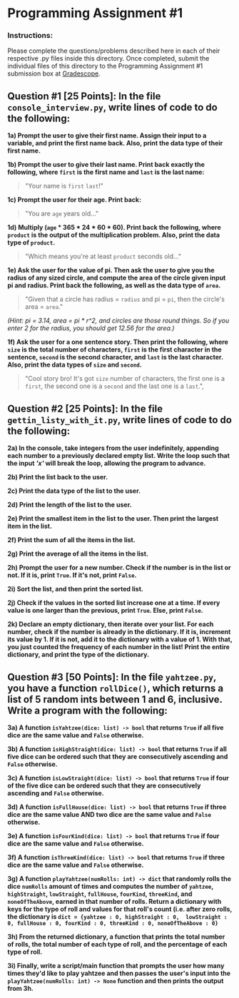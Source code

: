 # Programming Assignment #1

### Instructions:
Please complete the questions/problems described here in each of their respective .py files 
inside this directory. Once completed, submit the individual files of this directory to the Programming Assignment #1
submission box at [Gradescope](https://www.gradescope.com/).

## Question #1 [25 Points]: In the file `console_interview.py`, write lines of code to do the following:

**1a) Prompt the user to give their first name. Assign their input to a variable, and print the first name back. 
Also, print the data type of their first name.**

**1b) Prompt the user to give their last name. Print back exactly the following, where `first` is the first name 
and `last` is the last name:** 

>"Your name is `first` `last`!"

**1c) Prompt the user for their age. Print back:**

>"You are `age` years old..."

**1d) Multiply (`age` * 365 * 24 * 60 * 60). Print back the following, where `product` is the output of the 
multiplication problem. Also, print the data type of `product`.**

>"Which means you're at least `product` seconds old..."

**1e) Ask the user for the value of pi. Then ask the user to give you the radius of any sized circle, and compute 
the area of the circle given input pi and radius. Print back the following, as well as the data type of `area`.**

>"Given that a circle has radius = `radius` and pi = `pi`, then the circle's area = `area`." 

*(Hint: pi = 3.14, area = pi * r^2, and circles are those round things. So if you enter 2 for the radius, 
you should get 12.56 for the area.)*

**1f) Ask the user for a one sentence story. Then print the following, where `size` is the total 
number of characters, `first` is the first character in the sentence, `second` is the second character, and `last` is
the last character. Also, print the data types of `size` and `second`.** 

>"Cool story bro! It's got `size` number of characters, the first one is a `first`, 
> the second one is a `second` and the last one is a `last`.", 

## Question #2 [25 Points]: In the file `gettin_listy_with_it.py`, write lines of code to do the following:

**2a) In the console, take integers from the user indefinitely, appending each number to a previously declared empty 
list. Write the loop such that the input *'x'* will break the loop, allowing the program to advance.**

**2b) Print the list back to the user.**

**2c) Print the data type of the list to the user.**

**2d) Print the length of the list to the user.**

**2e) Print the smallest item in the list to the user. Then print the largest item in the list.**

**2f) Print the sum of all the items in the list.**

**2g) Print the average of all the items in the list.**

**2h) Prompt the user for a new number. Check if the number is in the list or not. If it is, print `True`. If it's not, 
print `False`.** 

**2i) Sort the list, and then print the sorted list.**

**2j) Check if the values in the sorted list increase one at a time. If every value is one larger than the previous, 
print `True`. Else, print `False`.**

**2k) Declare an empty dictionary, then iterate over your list. For each number, check if the number is already in the 
dictionary. If it is, increment its value by 1. If it is not, add it to the dictionary with a value of 1.
With that, you just counted the frequency of each number in the list! Print the entire dictionary, and print the type 
of the dictionary.**

## Question #3 [50 Points]: In the file `yahtzee.py`, you have a function `rollDice()`, which returns a list of 5 random ints between 1 and 6, inclusive. Write a program with the following:

**3a) A function `isYahtzee(dice: list) -> bool` that returns `True` if all five dice are the same value and 
`False` otherwise.**

**3b) A function `isHighStraight(dice: list) -> bool` that returns `True` if all five dice can be ordered such that 
they are consecutively ascending and `False` otherwise.**

**3c) A function `isLowStraight(dice: list) -> bool` that returns `True` if four of the five dice can be ordered such 
that they are consecutively ascending and `False` otherwise.**

**3d) A function `isFullHouse(dice: list) -> bool` that returns `True` if three dice are the same value AND two dice 
are the same value and `False` otherwise.**

**3e) A function `isFourKind(dice: list) -> bool` that returns `True` if four dice are the same value and 
`False` otherwise.**

**3f) A function `isThreeKind(dice: list) -> bool` that returns `True` if three dice are the same value and 
`False` otherwise.**

**3g) A function `playYahtzee(numRolls: int) -> dict` that randomly rolls the dice `numRolls` amount of times and 
computes the number of `yahtzee`, `highStraight`, `lowStraight`, `fullHouse`, `fourKind`, `threeKind`, and 
`noneOfTheAbove`, earned in that number of rolls. Return a dictionary with keys for the type of roll and values for 
that roll's count (i.e. after zero rolls, the dictionary is `dict = {yahtzee : 0, highStraight : 0, 
lowStraight : 0, fullHouse : 0, fourKind : 0, threeKind : 0, noneOfTheAbove : 0}`**

**3h) From the returned dictionary, a function that prints the total number of rolls, the total number of 
each type of roll, and the percentage of each type of roll.**

**3i) Finally, write a script/main function that prompts the user how many times they'd like to play yahtzee and then
passes the user's input into the `playYahtzee(numRolls: int) -> None` function and then prints the output from 3h.**


